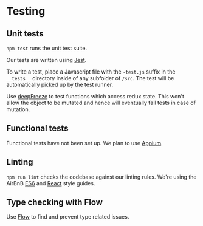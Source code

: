 # Testing

## Unit tests
`npm test` runs the unit test suite.

Our tests are written using [Jest](https://facebook.github.io/jest/).

To write a test, place a Javascript file with the `-test.js` suffix in the
`__tests__` directory inside of any subfolder of `/src`. The test will be
automatically picked up by the test runner.

Use [deepFreeze](https://github.com/substack/deep-freeze) to test functions which access redux state. This won't allow the object to be mutated and hence will eventually fail tests in case of mutation.

## Functional tests
Functional tests have not been set up. We plan to use [Appium](http://appium.io/).

## Linting
`npm run lint` checks the codebase against our linting rules. We're using
the AirBnB [ES6](https://github.com/airbnb/javascript) and
[React](https://github.com/airbnb/javascript/tree/master/react) style guides.

## Type checking with Flow
Use [Flow](https://flowtype.org/) to find and prevent type related issues.
